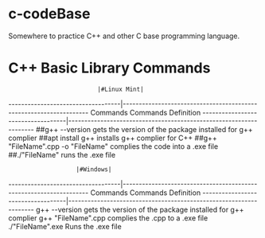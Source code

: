# c-codeBase
Somewhere to practice C++ and other C base programming language.


# C++ Basic Library Commands
	    		       			
	                         |#Linux Mint|
-----------------------------------|-------------------------------------------------------------------
             Commands                   		        Commands Definition
-----------------------------------|-------------------------------------------------------------------
##g++ --version     			            gets the version of the package installed for g++ complier
##apt install g++   			            installs g++ complier for C++ 
##g++ "FileName".cpp -o "FileName"        	    complies the code into a .exe file
##./"FileName"                                      runs the .exe file

			           |#Windows|
-----------------------------------|-------------------------------------------------------------------
             Commands                                   Commands Definition
-----------------------------------|-------------------------------------------------------------------
g++ --version                           gets the version of the package installed for g++ complier
g++ "FileName".cpp			            complies the .cpp to a .exe file
./"FileName".exe				        Runs the .exe file 
